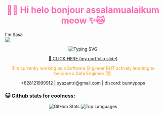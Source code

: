 <h1 align="center" style="color: #ff69b4;">🍓✨ Hi helo bonjour assalamualaikum meow ✨🐱</h1>

I'm Sasa <br>
![](https://komarev.com/ghpvc/?username=syazantri&color=f792b7)

<p align="center">
  <img src="https://readme-typing-svg.demolab.com?font=Fira+Code&duration=3000&pause=1000&color=F78DA7&center=true&width=435&lines=Helo%2C+please+see+my+projects;I+like+cats+and+im+open+to+work;Contact+me+if+you+are+interested+%F0%9F%A5%BA" alt="Typing SVG" />
</p>

<p align="center">
  <a href="https://bit.ly/syazantri">
    📎 CLICK HERE (my portfolio slide)
  </a>
</p>

<p align="center" style="color: #f39c12;">(I'm currently working as a Software Engineer BUT actively learning to become a Data Engineer 😼)</p>

<p align="center">
+628121999912 | syazantri@gmail.com | discord: bunnypops
</p>

### 🐱 Github stats for coolness:

<p align="center">
  <img src="https://github-readme-stats.vercel.app/api?username=syazantri&show_icons=true&hide=stars&theme=rose_pine&icon_color=74597d&title_color=381408&text_color=a37188&bg_color=fcedd2" alt="GitHub Stats" />
  <img src="https://github-readme-stats.vercel.app/api/top-langs/?username=syazantri&layout=compact&theme=rose_pine&title_color=381408&text_color=a37188&bg_color=fcedd2" alt="Top Languages" />
</p>

